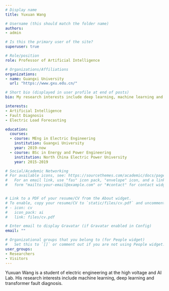 ```yaml
---
# Display name
title: Yuxuan Wang

# Username (this should match the folder name)
authors:
- admin

# Is this the primary user of the site?
superuser: true

# Role/position
role: Professor of Artificial Intelligence

# Organizations/Affiliations
organizations:
- name: Guangxi University
  url: "https://www.gxu.edu.cn/"

# Short bio (displayed in user profile at end of posts)
bio: My research interests include deep learning, machine learning and transformer fault diagnosis.

interests:
- Artificial Intelligence
- Fault Diagnosis
- Electric Load Forecasting

education:
  courses:
  - course: MEng in Electric Engineering
    institution: Guangxi University
    year: 2019-now
  - course: BSc in Energy and Power Engineering
    institution: North China Electric Power University
    year: 2015-2019

# Social/Academic Networking
# For available icons, see: https://sourcethemes.com/academic/docs/page-builder/#icons
#   For an email link, use "fas" icon pack, "envelope" icon, and a link in the
#   form "mailto:your-email@example.com" or "#contact" for contact widget.


# Link to a PDF of your resume/CV from the About widget.
# To enable, copy your resume/CV to `static/files/cv.pdf` and uncomment the lines below.
# - icon: cv
#   icon_pack: ai
#   link: files/cv.pdf

# Enter email to display Gravatar (if Gravatar enabled in Config)
email: ""

# Organizational groups that you belong to (for People widget)
#   Set this to `[]` or comment out if you are not using People widget.
user_groups:
- Researchers
- Visitors
---
```


Yuxuan Wang is a student of electric engineering at the high voltage and AI Lab. His research interests include machine learning, deep learning and transformer fault diagnosis.
